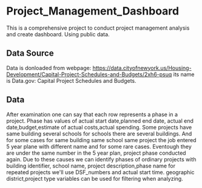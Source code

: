 # Project_Management_Dashboard
This is a comprehensive project to conduct project management analysis and create dashboard. Using public data.

## Data Source 
Data is donloaded from webpage:
https://data.cityofnewyork.us/Housing-Development/Capital-Project-Schedules-and-Budgets/2xh6-psuq
its name is 
Data.gov: Capital Project Schedules and Budgets.

## Data

After examination one can say that each row represents a phase in a project. Phase has values of actual start date,planned end date, actual end date,budget,estimate of actual costs,actual spending.
Some projects have same building several schools for schools there are several buildings. And for some cases for same building same school same project the job entered 5 year plane with different name and for some rare cases. Eventough they are under the same number in the 5 year plan, project phase conducted again.
Due to these causes we can identify phases of ordinary projects with building identifier, school name, project description,phase name
for repeated projects we'll use DSF_numbers and actual start time.
geographic district,project type variables can be used for filtering when analyzing.


